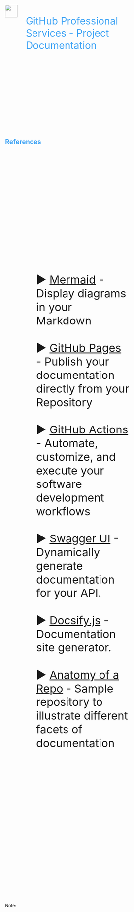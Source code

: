 <div style="height:10vh; display: flex; font-size: 32px; color: #42A5F5; text-align: left; border: 0px dashed blue;">
<img height="40px" src="images/octo-white.png">&nbsp;&nbsp;&nbsp;<p>GitHub Professional Services - Project Documentation</p>
</div>
<div style="height:10vh; color: #42A5F5; border: 0px dashed blue;">
<h2>References</h2>
</div>
<div style="height:75vh; ; border: 0px dashed blue;">
<div style="font-size: 36px; text-align: left; width: 60%; margin: 0% 20% 0% 20%;">

&#9654; <a href="https://github.blog/2022-02-14-include-diagrams-markdown-files-mermaid/" target="_blank">Mermaid</a> - Display diagrams in your Markdown<br><br>
&#9654; <a href="https://pages.github.com/" target="_blank">GitHub Pages</a> - Publish your documentation directly from your Repository<br><br>
&#9654; <a href="https://docs.github.com/en/actions/" target="_blank">GitHub Actions</a> - Automate, customize, and execute your software development workflows<br><br>
&#9654; <a href="https://github.com/peter-evans/swagger-github-pages" target="_blank">Swagger UI</a> - Dynamically generate documentation for your API.<br><br>
&#9654; <a href="https://docsify.js.org/#/" target="_blank">Docsify.js</a> - Documentation site generator.<br><br>
&#9654; <a href="https://github.com/therzka/OSS-Example-Repo">Anatomy of a Repo</a> - Sample repository to illustrate different facets of documentation
<br><br>
</div>

<div style="height:10vh; font-size: 36px; color: #42A5F5; text-align: center; border: 0px dashed blue;">
</div>

Note:
